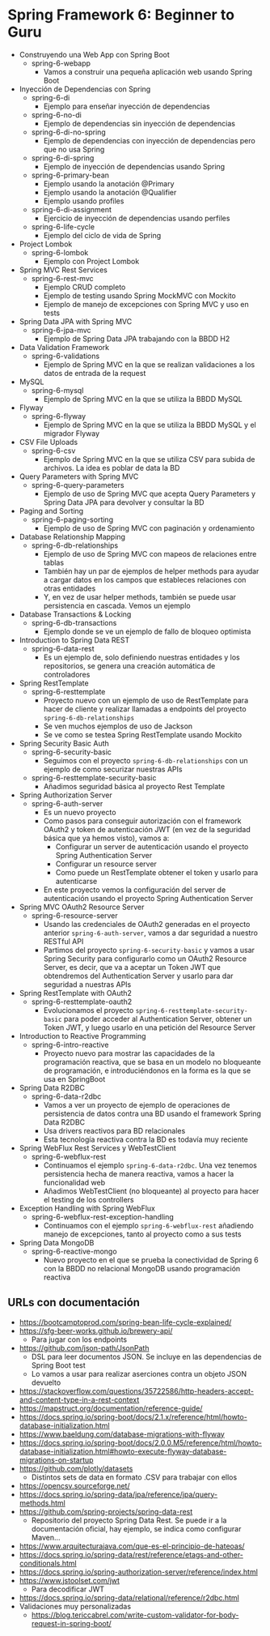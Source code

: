 # Spring Framework 6: Beginner to Guru

- Construyendo una Web App con Spring Boot
  - spring-6-webapp
    - Vamos a construir una pequeña aplicación web usando Spring Boot
- Inyección de Dependencias con Spring
  - spring-6-di
    - Ejemplo para enseñar inyección de dependencias
  - spring-6-no-di
    - Ejemplo de dependencias sin inyección de dependencias
  - spring-6-di-no-spring
    - Ejemplo de dependencias con inyección de dependencias pero que no usa Spring
  - spring-6-di-spring
    - Ejemplo de inyección de dependencias usando Spring
  - spring-6-primary-bean
    - Ejemplo usando la anotación @Primary
    - Ejemplo usando la anotación @Qualifier
    - Ejemplo usando profiles
  - spring-6-di-assignment
    - Ejercicio de inyección de dependencias usando perfiles
  - spring-6-life-cycle
    - Ejemplo del ciclo de vida de Spring
- Project Lombok
  - spring-6-lombok
    - Ejemplo con Project Lombok
- Spring MVC Rest Services
  - spring-6-rest-mvc
    - Ejemplo CRUD completo
    - Ejemplo de testing usando Spring MockMVC con Mockito
    - Ejemplo de manejo de excepciones con Spring MVC y uso en tests
- Spring Data JPA with Spring MVC
  - spring-6-jpa-mvc
    - Ejemplo de Spring Data JPA trabajando con la BBDD H2
- Data Validation Framework
  - spring-6-validations
    - Ejemplo de Spring MVC en la que se realizan validaciones a los datos de entrada de la request
- MySQL
  - spring-6-mysql
    - Ejemplo de Spring MVC en la que se utiliza la BBDD MySQL
- Flyway
  - spring-6-flyway
    - Ejemplo de Spring MVC en la que se utiliza la BBDD MySQL y el migrador Flyway
- CSV File Uploads
  - spring-6-csv
    - Ejemplo de Spring MVC en la que se utiliza CSV para subida de archivos. La idea es poblar de data la BD
- Query Parameters with Spring MVC
  - spring-6-query-parameters
    - Ejemplo de uso de Spring MVC que acepta Query Parameters y Spring Data JPA para devolver y consultar la BD
- Paging and Sorting
  - spring-6-paging-sorting
    - Ejemplo de uso de Spring MVC con paginación y ordenamiento
- Database Relationship Mapping
  - spring-6-db-relationships
    - Ejemplo de uso de Spring MVC con mapeos de relaciones entre tablas
    - También hay un par de ejemplos de helper methods para ayudar a cargar datos en los campos que estableces relaciones con otras entidades
    - Y, en vez de usar helper methods, también se puede usar persistencia en cascada. Vemos un ejemplo
- Database Transactions & Locking
  - spring-6-db-transactions
    - Ejemplo donde se ve un ejemplo de fallo de bloqueo optimista
- Introduction to Spring Data REST
  - spring-6-data-rest
    - Es un ejemplo de, solo definiendo nuestras entidades y los repositorios, se genera una creación automática de controladores
- Spring RestTemplate
  - spring-6-resttemplate
    - Proyecto nuevo con un ejemplo de uso de RestTemplate para hacer de cliente y realizar llamadas a endpoints del proyecto `spring-6-db-relationships`
    - Se ven muchos ejemplos de uso de Jackson
    - Se ve como se testea Spring RestTemplate usando Mockito
- Spring Security Basic Auth
  - spring-6-security-basic
    - Seguimos con el proyecto `spring-6-db-relationships` con un ejemplo de como securizar nuestras APIs
  - spring-6-resttemplate-security-basic
    - Añadimos seguridad básica al proyecto Rest Template
- Spring Authorization Server
  - spring-6-auth-server
    - Es un nuevo proyecto
    - Como pasos para conseguir autorización con el framework OAuth2 y token de autenticación JWT (en vez de la seguridad básica que ya hemos visto), vamos a:
      - Configurar un server de autenticación usando el proyecto Spring Authentication Server
      - Configurar un resource server
      - Como puede un RestTemplate obtener el token y usarlo para autenticarse
    - En este proyecto vemos la configuración del server de autenticación usando el proyecto Spring Authentication Server
- Spring MVC OAuth2 Resource Server
  - spring-6-resource-server
    - Usando las credenciales de OAuth2 generadas en el proyecto anterior `spring-6-auth-server`, vamos a dar seguridad a nuestro RESTful API
    - Partimos del proyecto `spring-6-security-basic` y vamos a usar Spring Security para configurarlo como un OAuth2 Resource Server, es decir, que va a aceptar un Token JWT que obtendremos del Authentication Server y usarlo para dar seguridad a nuestras APIs
- Spring RestTemplate with OAuth2
  - spring-6-resttemplate-oauth2
    - Evolucionamos el proyecto `spring-6-resttemplate-security-basic` para poder acceder al Authentication Server, obtener un Token JWT, y luego usarlo en una petición del Resource Server
- Introduction to Reactive Programming
  - spring-6-intro-reactive
    - Proyecto nuevo para mostrar las capacidades de la programación reactiva, que se basa en un modelo no bloqueante de programación, e introduciéndonos en la forma es la que se usa en SpringBoot
- Spring Data R2DBC
  - spring-6-data-r2dbc
    - Vamos a ver un proyecto de ejemplo de operaciones de persistencia de datos contra una BD usando el framework Spring Data R2DBC
    - Usa drivers reactivos para BD relacionales
    - Esta tecnología reactiva contra la BD es todavía muy reciente
- Spring WebFlux Rest Services y WebTestClient
  - spring-6-webflux-rest
    - Continuamos el ejemplo `spring-6-data-r2dbc`. Una vez tenemos persistencia hecha de manera reactiva, vamos a hacer la funcionalidad web
    - Añadimos WebTestClient (no bloqueante) al proyecto para hacer el testing de los controllers
- Exception Handling with Spring WebFlux
  - spring-6-webflux-rest-exception-handling
    - Continuamos con el ejemplo `spring-6-webflux-rest` añadiendo manejo de excepciones, tanto al proyecto como a sus tests
- Spring Data MongoDB
  - spring-6-reactive-mongo
    - Nuevo proyecto en el que se prueba la conectividad de Spring 6 con la BBDD no relacional MongoDB usando programación reactiva

## URLs con documentación

- https://bootcamptoprod.com/spring-bean-life-cycle-explained/
- https://sfg-beer-works.github.io/brewery-api/
  - Para jugar con los endpoints
- https://github.com/json-path/JsonPath
  - DSL para leer documentos JSON. Se incluye en las dependencias de Spring Boot test
  - Lo vamos a usar para realizar aserciones contra un objeto JSON devuelto
- https://stackoverflow.com/questions/35722586/http-headers-accept-and-content-type-in-a-rest-context
- https://mapstruct.org/documentation/reference-guide/
- https://docs.spring.io/spring-boot/docs/2.1.x/reference/html/howto-database-initialization.html
- https://www.baeldung.com/database-migrations-with-flyway
- https://docs.spring.io/spring-boot/docs/2.0.0.M5/reference/html/howto-database-initialization.html#howto-execute-flyway-database-migrations-on-startup
- https://github.com/plotly/datasets
  - Distintos sets de data en formato .CSV para trabajar con ellos
- https://opencsv.sourceforge.net/
- https://docs.spring.io/spring-data/jpa/reference/jpa/query-methods.html
- https://github.com/spring-projects/spring-data-rest
  - Repositorio del proyecto Spring Data Rest. Se puede ir a la documentación oficial, hay ejemplo, se indica como configurar Maven...
- https://www.arquitecturajava.com/que-es-el-principio-de-hateoas/
- https://docs.spring.io/spring-data/rest/reference/etags-and-other-conditionals.html
- https://docs.spring.io/spring-authorization-server/reference/index.html
- https://www.jstoolset.com/jwt
  - Para decodificar JWT
- https://docs.spring.io/spring-data/relational/reference/r2dbc.html
- Validaciones muy personalizadas
  - https://blog.tericcabrel.com/write-custom-validator-for-body-request-in-spring-boot/
